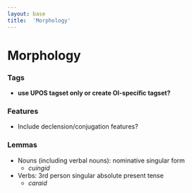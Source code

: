 ```yaml
---
layout: base
title:  'Morphology'
---
```


# Morphology

### Tags
* **use UPOS tagset only or create OI-specific tagset?**

### Features
* Include declension/conjugation features?

### Lemmas
* Nouns (including verbal nouns): nominative singular form
    * _cuingid_
* Verbs: 3rd person singular absolute present tense
    * _caraid_
